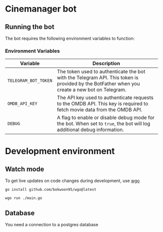 # Cinemanager bot

## Running the bot

The bot requires the following environment variables to function:

### Environment Variables

| Variable            | Description                                                                                    
|---------------------|-------------------------------------------------------------------------------------------------|
| `TELEGRAM_BOT_TOKEN`| The token used to authenticate the bot with the Telegram API. This token is provided by the BotFather when you create a new bot on Telegram. | 
| `OMDB_API_KEY`      | The API key used to authenticate requests to the OMDB API. This key is required to fetch movie data from the OMDB API. | 
| `DEBUG`             | A flag to enable or disable debug mode for the bot. When set to `true`, the bot will log additional debug information. | 


# Development environment

## Watch mode

To get live updates on code changes during development, use [wgo](https://github.com/bokwoon95/wgo)

```shell
go install github.com/bokwoon95/wgo@latest
```

```shell
wgo run ./main.go
```

## Database

You need a connection to a postgres database


